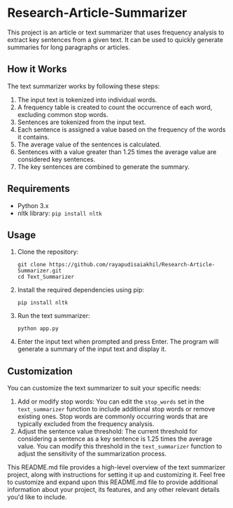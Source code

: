 # Research-Article-Summarizer

This project is an article or text summarizer that uses frequency analysis to extract key sentences from a given text. It can be used to quickly generate summaries for long paragraphs or articles.

## How it Works

The text summarizer works by following these steps:

1. The input text is tokenized into individual words.
2. A frequency table is created to count the occurrence of each word, excluding common stop words.
3. Sentences are tokenized from the input text.
4. Each sentence is assigned a value based on the frequency of the words it contains.
5. The average value of the sentences is calculated.
6. Sentences with a value greater than 1.25 times the average value are considered key sentences.
7. The key sentences are combined to generate the summary.

## Requirements

- Python 3.x
- nltk library: `pip install nltk`

## Usage

1. Clone the repository:
   ```
   git clone https://github.com/rayapudisaiakhil/Research-Article-Summarizer.git
   cd Text_Summarizer
   ```
2. Install the required dependencies using pip:
   ```
   pip install nltk
   ```
3. Run the text summarizer:
   ```
   python app.py
   ```
4. Enter the input text when prompted and press Enter. The program will generate a summary of the input text and display it.

## Customization

You can customize the text summarizer to suit your specific needs:

1. Add or modify stop words: You can edit the `stop_words` set in the `text_summarizer` function to include additional stop words or remove existing ones. Stop words are commonly occurring words that are typically excluded from the frequency analysis.
2. Adjust the sentence value threshold: The current threshold for considering a sentence as a key sentence is 1.25 times the average value. You can modify this threshold in the `text_summarizer` function to adjust the sensitivity of the summarization process.

This README.md file provides a high-level overview of the text summarizer project, along with instructions for setting it up and customizing it. Feel free to customize and expand upon this README.md file to provide additional information about your project, its features, and any other relevant details you'd like to include.
